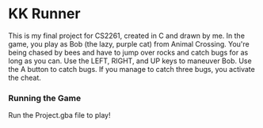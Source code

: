 # KK Runner
This is my final project for CS2261, created in C and drawn by me. In the game, you play as Bob (the lazy, purple cat) from Animal Crossing. You're being chased by bees and have to jump over rocks and catch bugs for as long as you can. Use the LEFT, RIGHT, and UP keys to maneuver Bob. Use the A button to catch bugs. If you manage to catch three bugs, you activate the cheat.

### Running the Game
Run the Project.gba file to play!
